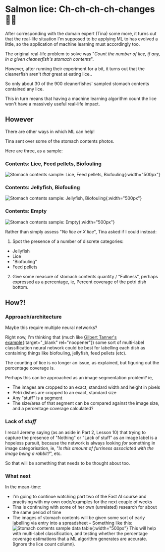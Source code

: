 # Salmon lice: Ch-ch-ch-ch-changes 👨‍🎤

After corresponding with the domain expert (Tina) some more, it turns out that the real-life situation I'm supposed to be applying ML to has evolved a little, so the application of machine learning must accordingly too.

The original real-life problem to solve was "*Count the number of lice, if any, in a given cleanerfish's stomach contents*".

However, after running their experiment for a bit, it turns out that the cleanerfish aren't *that* great at eating lice..

So only about 30 of the 900 cleanerfishes' sampled stomach contents contained any lice.

This in turn means that having a machine learning algorithm count the lice won't have a massively useful real-life impact.

## However

There are other ways in which ML can help!

Tina sent over some of the stomach contents photos.

Here are three, as a sample:

### Contents: Lice, Feed pellets, Biofouling
![Stomach contents sample: Lice, Feed pellets, Biofouling](https://joneslloyd.github.io/images/stomach-contents-sample--lice+feed-pellets+biofouling.png){:width="500px"}

### Contents: Jellyfish, Biofouling
![Stomach contents sample: Jellyfish, Biofouling](https://joneslloyd.github.io/images/stomach-contents-sample--jellyfish+biofouling.png){:width="500px"}

### Contents: Empty
![Stomach contents sample: Empty](https://joneslloyd.github.io/images/stomach-contents-sample--empty.png){:width="500px"}

Rather than simply assess "*No lice or X lice*", Tina asked if I could instead:

1) Spot the presence of a number of discrete categories:
  - Jellyfish
  - Lice
  - "Biofouling"
  - Feed pellets

2) Give some measure of stomach contents quantity / "Fullness", perhaps expressed as a percentage, ie, Percent coverage of the petri dish bottom.

## How?!

### Approach/architecture

Maybe this require multiple neural networks?

Right now, I'm thinking that (much like [Gilbert Tanner's example](https://gilberttanner.com/blog/fastai-multi-label-image-classification){:target="_blank" rel="noopener"}) some sort of multi-label classification neural network could be best for labelling each dish as containing things like biofouling, jellyfish, feed pellets (etc).

The counting of lice is no longer an issue, as explained, but figuring out the percentage coverage is.

Perhaps this can be approached as an image segmentation problem? ie,

- The images are cropped to an exact, standard width and height in pixels
- Petri dishes are cropped to an exact, standard size
- Any "stuff" is a segment
- The size/area of that segment can be compared against the image size, and a percentage coverage calculated?

### Lack of *stuff*

I recall Jeremy saying (as an aside in Part 2, Lesson 10) that trying to capture the presence of "Nothing" or "Lack of stuff" as an image label is a hopeless pursuit, because the network is always looking *for* something in image categorisation, ie, "*Is this amount of furriness associated with the image being a rabbit?*", etc.

So that will be something that needs to be thought about too.

### What next

In the mean-time:

- I'm going to continue watching part two of the Fast AI course and practising with my own code/examples for the next couple of weeks
- Tina is continuing with some of her own (unrelated) research for about the same period of time
- The images of stomach contents will be given some sort of early labelling via entry into a spreadsheet – Something like this: ![Stomach contents sample data table](https://joneslloyd.github.io/images/stomach-contents-mock-table.png){:width="500px"} This will help with multi-label classification, and testing whether the percentage coverage estimations that a ML algorithm generates are accurate. (Ignore the lice count column).
